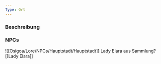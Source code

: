 ```yaml
---
Type: Ort
---
```

### Beschreibung
### NPCs
![[Osigoa/Lore/NPCs/Hauptstadt/Hauptstadt]]
Lady Elara aus Sammlung?[[Lady Elara]]
